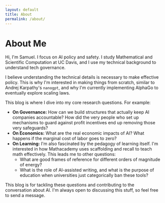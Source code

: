 ```yaml
---
layout: default
title: About
permalink: /about/
---
```


# About Me

Hi, I'm Samuel. I focus on AI policy and safety. I study Mathematical and Scientific Computation at UC Davis, and I use my technical background to understand tech governance.

I believe understanding the technical details is necessary to make effective policy. This is why I'm interested in making things from scratch, similar to Andrej Karpathy's `nanogpt`, and why I'm currently implementing AlphaGo to eventually explore scaling laws.

This blog is where I dive into my core research questions. For example:
- **On Governance:** How can we build structures that actually keep AI companies accountable? How did the very people who set up mechanisms to guard against profit incentives end up removing those very safeguards?
- **On Economics:** What are the real economic impacts of AI? What happens if the marginal cost of labor goes to zero?
- **On Learning:** I'm also fascinated by the pedagogy of learning itself. I'm interested in how Mathacademy uses scaffolding and recall to teach math effectively. This leads me to other questions:
    - What are good frames of reference for different orders of magnitude of energy?
    - What is the role of AI-assisted writing, and what is the purpose of education when universities just categorically ban these tools?
        
This blog is for tackling these questions and contributing to the conversation about AI. I'm always open to discussing this stuff, so feel free to send a message.